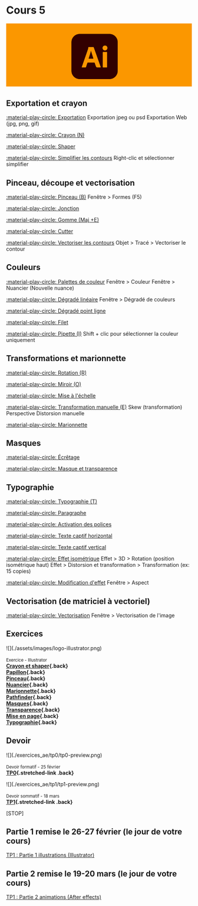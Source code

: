 # Cours 5

![](./assets/images/illustrator_banner.png)

## Exportation et crayon

[:material-play-circle: Exportation](https://cmontmorency365.sharepoint.com/:v:/s/TIM-582214-Animation2d77/ERSReehDFyBBhkRuuu-IZuAB3g1PvdYW3C3dVaeMAA4rwQ?e=DAE16t)
Exportation jpeg ou psd
Exportation Web (jpg, png, gif)

[:material-play-circle: Crayon (N)](https://cmontmorency365.sharepoint.com/:v:/s/TIM-582214-Animation2d77/EdlQKYC_ZdNFlN6W7cq54kQBx3evpB7o0TitXQJEt3PhJA?e=yDenP2)

[:material-play-circle: Shaper](https://cmontmorency365.sharepoint.com/:v:/s/TIM-582214-Animation2d77/Ef1TjjvjbjhAtZ8e69VC-UcByeZDRGWB510iZODaHbimuA?e=AYxsmx)

[:material-play-circle: Simplifier les contours](https://cmontmorency365.sharepoint.com/:v:/s/TIM-582214-Animation2d77/EVQXT9fceRlGie7B72m9r7kB2HO8KaT1kRVhvWu2yvV0QA?e=wEvZsD)
Right-clic et sélectionner simplifier

## Pinceau, découpe et vectorisation

[:material-play-circle: Pinceau (B)](https://cmontmorency365.sharepoint.com/:v:/s/TIM-582214-Animation2d77/EeAcTCH7CUZKk6CTkwhG8-8B371RWYGBXqiUseW9LAPJlw?e=jmHAt8)
Fenêtre > Formes (F5)

[:material-play-circle: Jonction](https://cmontmorency365.sharepoint.com/:v:/s/TIM-582214-Animation2d77/Eaj8dcdB3IlEvz_zXQ6QmxQBUiJDGSGWzRMFp95_vIWiCg?e=Fr2HLA)

[:material-play-circle: Gomme (Maj +E)](https://cmontmorency365.sharepoint.com/:v:/s/TIM-582214-Animation2d77/ESwTH2I8Do9MkjRnKNnodHABW-DFUVG36G02AtTJyBw7GA?e=Vn0DiO)

[:material-play-circle: Cutter](https://cmontmorency365.sharepoint.com/:v:/s/TIM-582214-Animation2d77/EYJAvExXxTZMtSkvOcHpmY4BFB9vIRqNkXUIPnRLT8MG1w?e=d9i3S6)

[:material-play-circle: Vectoriser les contours](https://cmontmorency365.sharepoint.com/:v:/s/TIM-582214-Animation2d77/EVYeu9N1iG9MrndylAX0FCEBYlPJXMPRPQ5BPm0N4Jf6rw?e=uX8L5i)
Objet > Tracé > Vectoriser le contour

## Couleurs

[:material-play-circle: Palettes de couleur](https://cmontmorency365.sharepoint.com/:v:/s/TIM-582214-Animation2d77/Ea783BGLQzRBgjwFvcAyOJwBYcbMshlxCp12LoJcARYxSw?e=oQGVWK)
Fenêtre > Couleur
Fenêtre > Nuancier (Nouvelle nuance)

[:material-play-circle: Dégradé linéaire](https://cmontmorency365.sharepoint.com/:v:/s/TIM-582214-Animation2d77/EZNNl0cu2UFNjXKl-TvCnLYBXAmQNyVYQieAOLXZ1tL3oA?e=ZNElRZ)
Fenêtre > Dégradé de couleurs

[:material-play-circle: Dégradé point ligne](https://cmontmorency365.sharepoint.com/:v:/s/TIM-582214-Animation2d77/ETebMpCBOyNMucE0tQ2Fk9wBZ3QxjLDA_IE6lofPqVHnEw?e=SxmJfe)

[:material-play-circle: Filet](https://cmontmorency365.sharepoint.com/:v:/s/TIM-582214-Animation2d77/EQ3-rGmHAAZBgEp60EqLqEYBsnU2yMeGLbnd6PqUscIx3g?e=SCfPT1)

[:material-play-circle: Pipette (I)](https://cmontmorency365.sharepoint.com/:v:/s/TIM-582214-Animation2d77/EdohoqrJg_BKkGef_AdV5cYBGI4ULInbsE701imTzFYpXQ?e=dbjH0E)
Shift + clic pour sélectionner la couleur uniquement

## Transformations et marionnette

[:material-play-circle: Rotation (R)](https://cmontmorency365.sharepoint.com/:v:/s/TIM-582214-Animation2d77/EdBWqucj7k9Dh5_jn3fYoCMB0_qZHEyl9ACh9kt5m8bF2w?e=NMhSBa)

[:material-play-circle: Miroir (O)](https://cmontmorency365.sharepoint.com/:v:/s/TIM-582214-Animation2d77/EVA2GDg_Ry5OqiqITnUHteIBIqhtsjnvK2Tn-dDnhCVm7w?e=ESdBKh)

[:material-play-circle: Mise à l'échelle](https://cmontmorency365.sharepoint.com/:v:/s/TIM-582214-Animation2d77/EZrlGGsydSFGvRTQiMmKk2sBOBh-CVRvqsgl064-3y1xwA?e=EygQh5)

[:material-play-circle: Transformation manuelle (E)](https://cmontmorency365.sharepoint.com/:v:/s/TIM-582214-Animation2d77/EezPmr0wvPZOngNTrsMfL-cB_W0o5dfSxYFgOG4ukwH1yw?e=KNXifs)
Skew (transformation)
Perspective
Distorsion manuelle

[:material-play-circle: Marionnette](https://cmontmorency365.sharepoint.com/:v:/s/TIM-582214-Animation2d77/EeGkbYSu5qhKpEkrqKIeTFEBbDaJ8iIOuG_Bwd1RErqSrg?e=4AyZ7D)

<!-- [:material-play-circle: Marionnette filet](https://cmontmorency365.sharepoint.com/:v:/s/TIM-582214-Animation2d77/EbffAjE-YKVJgwiDrsyj6oUB5TwGqv1eoJH6DNpA_4F7TA?e=vAlCCc)

## Alignement

[:material-play-circle: Pathfinder](https://cmontmorency365.sharepoint.com/:v:/s/TIM-582214-Animation2d77/EZj0BIRpahBOhBFsRbp5bhsB3Tqi7PdKLrqhN1uFF16M0Q?e=OTxr5u)

[:material-play-circle: Alignement](https://cmontmorency365.sharepoint.com/:v:/s/TIM-582214-Animation2d77/EXc4p7G-tdtLib26nMAzxdABOWhH7mXFBMbFxPMWZTZ4KQ?e=xQgc5c)

 [:material-play-circle: Répartition](https://cmontmorency365.sharepoint.com/:v:/s/TIM-582214-Animation2d77/EXW12cP0Y7FAhWo7D1LXOKkBa6cCvPUSEfJ-bkwRD5iTyg?e=qElAnj) -->

## Masques

[:material-play-circle: Écrêtage](https://cmontmorency365.sharepoint.com/:v:/s/TIM-582214-Animation2d77/EeeL6EuK-iBFpZI-Jt3RcBgBxRHPRwgJkhDs-hjFkU0hKA?e=AQ2U2G)

[:material-play-circle: Masque et transparence](https://cmontmorency365.sharepoint.com/:v:/s/TIM-582214-Animation2d77/EXK9TJqqjEFFn0Wc9ZgFZhIBGhOdfNSoxoXmJRJtQPJJkA?e=q9rtSz)  

## Typographie    

[:material-play-circle: Typographie (T)](https://cmontmorency365.sharepoint.com/:v:/s/TIM-582214-Animation2d77/EY32kr9fiIBKk6377mmLce4B0_gSdA9FPrqZuup9MkJIAw?e=1TF1SI)

[:material-play-circle: Paragraphe](https://cmontmorency365.sharepoint.com/:v:/s/TIM-582214-Animation2d77/EaKBbLH7h-FDiwKI-FGe5AkBqraWHZlF1Ec0192Ctjw3eg?e=shhqmb)

[:material-play-circle: Activation des polices](https://cmontmorency365.sharepoint.com/:v:/s/TIM-582214-Animation2d77/EShlgqaZhONJkmNl81kxbx8Bl9jVH0iWfnlji4nEW6oUOA?e=5CV4Qf)

[:material-play-circle: Texte captif horizontal](https://cmontmorency365.sharepoint.com/:v:/s/TIM-582214-Animation2d77/ESzwupB5CgBMqzWMgS6_CXcBh5iB6h0wXK3QYmZCTALSvg?e=ZRHnrk)

[:material-play-circle: Texte captif vertical](https://cmontmorency365.sharepoint.com/:v:/s/TIM-582214-Animation2d77/EbU9cAE0CrRLiPjL2sq9X_wBrzs3ey_2mCmVN8gjAmmGXQ?e=UtW8iM)

[:material-play-circle: Effet isométrique](https://cmontmorency365.sharepoint.com/:v:/s/TIM-582214-Animation2d77/EWhHJDR4d8dLqQk6Ydf5JwIByxBq09dSlQE-TyI3ey6nsQ?e=aE9ct2)
Effet > 3D > Rotation (position isométrique haut)
Effet > Distorsion et transformation > Transformation (ex: 15 copies)

[:material-play-circle: Modification d'effet](https://cmontmorency365.sharepoint.com/:v:/s/TIM-582214-Animation2d77/EZakrA8bd5pDl5icN3ZK-fUBBsJ8RFupt5gy5ARiQodK-A?e=Xdl0zu)
Fenêtre > Aspect

## Vectorisation (de matriciel à vectoriel)

[:material-play-circle: Vectorisation](https://cmontmorency365.sharepoint.com/:v:/s/TIM-582214-Animation2d77/Eer-AKJaa51Il5nqJTM7UbABHoNzo-lIuMaDOoveaLOarQ?e=5RYdSY)
Fenêtre > Vectorisation de l'image

<!--
## Précisions sur le travail 1

[:material-play-circle: Nomenclature des calques](https://cmontmorency365.sharepoint.com/:f:/s/TIM-582214-Animation2d77/EhR-OzQO_t1KkGjAf0Wu6nMB38jUZ55LbFHtxw4f33XqFg?e=eZSTew)

[:material-play-circle: Effet isométrique](https://cmontmorency365.sharepoint.com/:v:/s/TIM-582214-Animation2d77/EWhHJDR4d8dLqQk6Ydf5JwIByxBq09dSlQE-TyI3ey6nsQ?e=aE9ct2)  

Précisions:  
  - Police: Filson bold  
  - Rotation 3D - Isométrique haut  
  - Distorsion et transformation: Transformation de l'image avec 15 copies et un décalage vertical de 16 pixels.  

[:material-play-circle: Fenêtre aspect pour modifier les effets](https://cmontmorency365.sharepoint.com/:v:/s/TIM-582214-Animation2d77/EZakrA8bd5pDl5icN3ZK-fUBBsJ8RFupt5gy5ARiQodK-A?e=Xdl0zu)

[:material-play-circle: Vectorisation (cactus)](https://cmontmorency365.sharepoint.com/:v:/s/TIM-582214-Animation2d77/Eer-AKJaa51Il5nqJTM7UbABHoNzo-lIuMaDOoveaLOarQ?e=5RYdSY)

[💼 Travail 1](exercice_ai/travail1.md){ .md-button }    
-->

## Exercices




<div class="grid grid-1-2" markdown>
  ![](./assets/images/logo-illustrator.png)

  <small>Exercice - Illustrator</small><br>
  **[Crayon et shaper](exercice_ai/05_crayon_shaper.md){.back}**<br>
  **[Papillon](exercice_ai/06_papillon.md){.back}**<br>
  **[Pinceau](exercice_ai/06_pinceau.md){.back}**<br>
  **[Nuancier](exercice_ai/07_nuancier.md){.back}**<br>
  **[Marionnette](exercice_ai/08_marionnette.md){.back}**<br>
  **[Pathfinder](exercice_ai/09_pathfinder.md){.back}**<br>
  **[Masques](exercice_ai/10_masques.md){.back}**<br>
  **[Transparence](exercice_ai/10_transparence.md){.back}**<br>
  **[Mise en page](exercice_ai/11_mise_page.md){.back}**<br>
  **[Typographie](exercice_ai/11_typographie.md){.back}** 
</div>


## Devoir

<div class="grid grid-1-2" markdown>
  ![](./exercices_ae/tp0/tp0-preview.png)

  <small>Devoir formatif - 25 février</small><br>
  **[TP0](./exercices_ae/tp0/tp0.md){.stretched-link .back}**
</div>

<div class="grid grid-1-2" markdown>
  ![](./exercices_ae/tp1/tp1-preview.png)

  <small>Devoir sommatif - 18 mars</small><br>
  **[TP1](./exercices_ae/tp1/tp1.md){.stretched-link .back}**
</div>

[STOP]

## Partie 1 remise le 26-27 février (le jour de votre cours)
[TP1 : Partie 1 illustrations (Illustrator)](https://tim-montmorency.com/compendium/582-214-animation2d-jf-mm/exercice_ai/travail1.html)
## Partie 2 remise le 19-20 mars (le jour de votre cours)
[TP1 : Partie 2 animations (After effects)](https://tim-montmorency.com/compendium/582-214-animation2d-jf-mm/exercices_ae/travail1.html) 